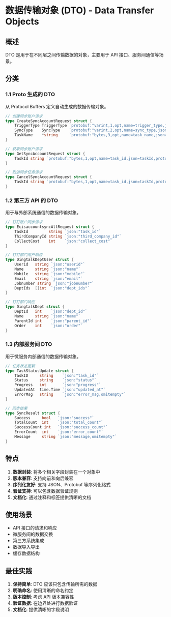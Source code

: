 # 数据传输对象 (DTO) - Data Transfer Objects

## 概述
DTO 是用于在不同层之间传输数据的对象，主要用于 API 接口、服务间通信等场景。

## 分类

### 1.1 Proto 生成的 DTO
从 Protocol Buffers 定义自动生成的数据传输对象。

```go
// 创建同步账户请求
type CreateSyncAccountRequest struct {
    TriggerType TriggerType `protobuf:"varint,1,opt,name=trigger_type,json=triggerType,proto3,enum=api.account.v1.TriggerType" json:"trigger_type,omitempty"`
    SyncType    SyncType    `protobuf:"varint,2,opt,name=sync_type,json=syncType,proto3,enum=api.account.v1.SyncType" json:"sync_type,omitempty"`
    TaskName    *string     `protobuf:"bytes,3,opt,name=task_name,json=taskName,proto3,oneof" json:"task_name,omitempty"`
}

// 获取同步账户请求
type GetSyncAccountRequest struct {
    TaskId string `protobuf:"bytes,1,opt,name=task_id,json=taskId,proto3" json:"task_id,omitempty"`
}

// 取消同步任务请求
type CancelSyncAccountRequest struct {
    TaskId string `protobuf:"bytes,1,opt,name=task_id,json=taskId,proto3" json:"task_id,omitempty"`
}
```

### 1.2 第三方 API 的 DTO
用于与外部系统通信的数据传输对象。

```go
// 钉钉账户同步请求
type EcisaccountsyncAllRequest struct {
    TaskId         string `json:"task_id"`
    ThirdCompanyId string `json:"third_company_id"`
    CollectCost    int    `json:"collect_cost"`
}

// 钉钉部门用户响应
type DingtalkDeptUser struct {
    Userid   string `json:"userid"`
    Name     string `json:"name"`
    Mobile   string `json:"mobile"`
    Email    string `json:"email"`
    Jobnumber string `json:"jobnumber"`
    DeptIds  []int  `json:"dept_ids"`
}

// 钉钉部门响应
type DingtalkDept struct {
    DeptId   int    `json:"dept_id"`
    Name     string `json:"name"`
    ParentId int    `json:"parent_id"`
    Order    int    `json:"order"`
}
```

### 1.3 内部服务间 DTO
用于微服务内部通信的数据传输对象。

```go
// 任务状态更新
type TaskStatusUpdate struct {
    TaskID     string    `json:"task_id"`
    Status     string    `json:"status"`
    Progress   int       `json:"progress"`
    UpdatedAt  time.Time `json:"updated_at"`
    ErrorMsg   string    `json:"error_msg,omitempty"`
}

// 同步结果
type SyncResult struct {
    Success     bool   `json:"success"`
    TotalCount  int    `json:"total_count"`
    SuccessCount int   `json:"success_count"`
    ErrorCount  int    `json:"error_count"`
    Message     string `json:"message,omitempty"`
}
```

## 特点

1. **数据封装**: 将多个相关字段封装在一个对象中
2. **版本兼容**: 支持向前和向后兼容
3. **序列化友好**: 支持 JSON、Protobuf 等序列化格式
4. **验证支持**: 可以包含数据验证规则
5. **文档化**: 通过注释和标签提供清晰的文档

## 使用场景

- API 接口的请求和响应
- 微服务间的数据交换
- 第三方系统集成
- 数据导入导出
- 缓存数据结构

## 最佳实践

1. **保持简单**: DTO 应该只包含传输所需的数据
2. **明确命名**: 使用清晰的命名约定
3. **版本控制**: 考虑 API 版本兼容性
4. **验证数据**: 在边界处进行数据验证
5. **文档化**: 提供清晰的字段说明 